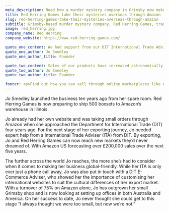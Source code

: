 ```yaml
---
meta_description: Read how a murder mystery company in Grimsby now makes 75% of its profits by selling online overseas with support from DIT.
title: Red Herring Games take their mysteries overseas through Amazon
slug: red-herring-games-take-their-mysteries-overseas-through-amazon
subtitle: Grimsby-based murder mystery company, Red Herring Games, transformed their business with international success through global giant Amazon.
image: red_herring.jpg
company_name: Red Herring
company_website: https://www.red-herring-games.com/

quote_one_content: We had support from our DIT International Trade Advisor, looking at exporting and how to expand the business in different ways. I really don’t think we’d be where we are now without DIT’s help.
quote_one_author: Jo Smedley
quote_one_author_title: Founder

quote_two_content: Sales of our products have increased astronomically. Products that we sell five to seven of in the UK, over there, they’re selling 480. Around 50% of our sales comes from exporting. This year, we’re going to hit about 75% just with Amazon.
quote_two_author: Jo Smedley
quote_two_author_title: Founder

footer: <p>Find out how you can sell through online marketplaces like Amazon and eBay by using the <a href="/" class="link" title="Selling Online Overseas">Selling Online Overseas Service</a>.</p>
---
```


Jo Smedley launched the business ten years ago from her spare room. Red Herring Games is now preparing to ship 500 boxsets to Amazon’s warehouse in Illinois.

Jo already had her own website and was taking small orders through Amazon when she approached the Department for International Trade (DIT) four years ago. For the next stage of her exporting journey, Jo needed expert help from a International Trade Adviser (ITA) from DIT. By exporting, Jo and Red Herring Games can now reach new markets they’d never dreamed of. With Amazon US forecasting over £200,000 sales over the next five years.

The further across the world Jo reaches, the more she’s had to consider when it comes to making her business global-friendly. While her ITA is only ever just a phone call away, Jo was also put in touch with a DIT E-Commerce Adviser, who showed her the importance of customising her international websites to suit the cultural differences of her export market.
 
With a turnover of 75% on Amazon alone, Jo has outgrown her small Grimsby shop and is now looking at setting up offices in both Australia and America. On her success to date, Jo never thought she could get to this stage “I always thought we were too small, but now we’re not.”
